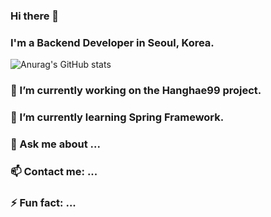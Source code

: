 ### Hi there 👋
### I'm a Backend Developer in Seoul, Korea. 

![Anurag's GitHub stats](https://github-readme-stats.vercel.app/api?username=goodtonoh&show_icons=true&theme=tokyonight)

### 🔭 I’m currently working on the Hanghae99 project.
### 🌱 I’m currently learning Spring Framework.
### 💬 Ask me about ...
### 📫 Contact me: ...
### ⚡ Fun fact: ...

<!--
**goodtonoh/goodtonoh** is a ✨ _special_ ✨ repository because its `README.md` (this file) appears on your GitHub profile.

Here are some ideas to get you started:

- 🔭 I’m currently working on ...
- 🌱 I’m currently learning ...
- 👯 I’m looking to collaborate on ...
- 🤔 I’m looking for help with ...
- 💬 Ask me about ...
- 📫 How to reach me: ...
- 😄 Pronouns: ...
- ⚡ Fun fact: ...
-->

